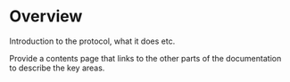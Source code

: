 # Overview
<!-- TODO -->
Introduction to the protocol, what it does etc.

Provide a contents page that links to the other parts of the documentation to describe the key areas.
